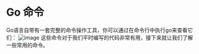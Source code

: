 # Go 命令

Go语言自带有一套完整的命令操作工具，你可以通过在命令行中执行go来查看它们：
![image](https://github.com/weilyf2017/Blog/blob/master/images/go.png)
这些命令对于我们平时编写的代码非常有用，接下来就让我们了解一些常用的命令。

